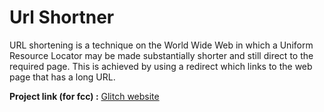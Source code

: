 # Url Shortner

URL shortening is a technique on the World Wide Web in which a Uniform Resource Locator may be made substantially shorter and still direct to the required page. This is achieved by using a redirect which links to the web page that has a long URL.

**Project link (for fcc) :** [Glitch website](https://shrink-it.glitch.me/)